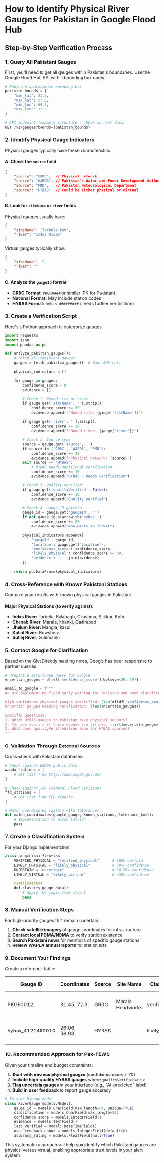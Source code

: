 # How to Identify Physical River Gauges for Pakistan in Google Flood Hub

## Step-by-Step Verification Process

### 1. Query All Pakistani Gauges

First, you'll need to get all gauges within Pakistan's boundaries. Use the Google Flood Hub API with a bounding box query:

```python
# Pakistan approximate bounding box
pakistan_bounds = {
    "min_lat": 23.5,
    "max_lat": 37.5,
    "min_lon": 60.5,
    "max_lon": 77.5
}

# API endpoint (example structure - check current docs)
GET /v1/gauges?bounds={pakistan_bounds}
```

### 2. Identify Physical Gauge Indicators

Physical gauges typically have these characteristics:

#### A. Check the `source` field
```json
{
    "source": "GRDC",  // Physical network
    "source": "WAPDA", // Pakistan's Water and Power Development Authority
    "source": "PMD",   // Pakistan Meteorological Department
    "source": "HYBAS"  // Could be either physical or virtual
}
```

#### B. Look for `siteName` or `river` fields
Physical gauges usually have:
```json
{
    "siteName": "Tarbela Dam",
    "river": "Indus River"
}
```

Virtual gauges typically show:
```json
{
    "siteName": "",
    "river": ""
}
```

#### C. Analyze the `gaugeId` format
- **GRDC Format:** `PKGR####` or similar (PK for Pakistan)
- **National Format:** May include station codes
- **HYBAS Format:** `hybas_#########` (needs further verification)

### 3. Create a Verification Script

Here's a Python approach to categorize gauges:

```python
import requests
import json
import pandas as pd

def analyze_pakistan_gauges():
    # Fetch all Pakistani gauges
    gauges = fetch_pakistan_gauges()  # Your API call
    
    physical_indicators = []
    
    for gauge in gauges:
        confidence_score = 0
        evidence = []
        
        # Check 1: Named site or river
        if gauge.get('siteName', '').strip():
            confidence_score += 30
            evidence.append(f"Named site: {gauge['siteName']}")
        
        if gauge.get('river', '').strip():
            confidence_score += 20
            evidence.append(f"Named river: {gauge['river']}")
        
        # Check 2: Source type
        source = gauge.get('source', '')
        if source in ['GRDC', 'WAPDA', 'PMD']:
            confidence_score += 40
            evidence.append(f"Physical network: {source}")
        elif source == 'HYBAS':
            # HYBAS needs additional verification
            confidence_score += 10
            evidence.append("HYBAS - needs verification")
        
        # Check 3: Quality verified
        if gauge.get('qualityVerified', False):
            confidence_score += 10
            evidence.append("Quality verified")
        
        # Check 4: Gauge ID pattern
        gauge_id = gauge.get('gaugeId', '')
        if not gauge_id.startswith('hybas_'):
            confidence_score += 20
            evidence.append("Non-HYBAS ID format")
        
        physical_indicators.append({
            'gaugeId': gauge_id,
            'location': gauge.get('location'),
            'confidence_score': confidence_score,
            'likely_physical': confidence_score >= 50,
            'evidence': '; '.join(evidence)
        })
    
    return pd.DataFrame(physical_indicators)
```

### 4. Cross-Reference with Known Pakistani Stations

Compare your results with known physical gauges in Pakistan:

#### Major Physical Stations (to verify against):
- **Indus River:** Tarbela, Kalabagh, Chashma, Sukkur, Kotri
- **Chenab River:** Marala, Khanki, Qadirabad
- **Jhelum River:** Mangla, Rasul
- **Kabul River:** Nowshera
- **Sutlej River:** Sulemanki

### 5. Contact Google for Clarification

Based on the GiveDirectly meeting notes, Google has been responsive to partner queries:

```python
# Prepare a structured query for Google
uncertain_gauges = df[df['confidence_score'].between(30, 70)]

email_to_google = f"""
We are implementing flood early warning for Pakistan and need clarification on gauge types:

High-confidence physical gauges identified: {len(df[df['confidence_score'] > 70])}
Uncertain gauges needing verification: {len(uncertain_gauges)}

Specific questions:
1. Which HYBAS gauges in Pakistan have physical sensors?
2. Can you confirm if these gauges are virtual: {list(uncertain_gauges['gaugeId'])}
3. What does qualityVerified=true mean for HYBAS sources?
"""
```

### 6. Validation Through External Sources

Cross-check with Pakistani databases:

```python
# Check against WAPDA public data
wapda_stations = [
    # Get list from http://www.wapda.gov.pk/
]

# Check against FFD (Federal Flood Division)
ffd_stations = [
    # Get list from FFD reports
]

# Match coordinates (within ~1km tolerance)
def match_coordinates(google_gauge, known_stations, tolerance_km=1):
    # Implementation to match lat/lon
    pass
```

### 7. Create a Classification System

For your Django implementation:

```python
class GaugeClassification:
    VERIFIED_PHYSICAL = "verified_physical"      # 100% certain
    LIKELY_PHYSICAL = "likely_physical"          # 70%+ confidence
    UNCERTAIN = "uncertain"                      # 30-70% confidence  
    LIKELY_VIRTUAL = "likely_virtual"            # <30% confidence
    
    @staticmethod
    def classify(gauge_data):
        # Apply the logic from step 3
        pass
```

### 8. Manual Verification Steps

For high-priority gauges that remain uncertain:

1. **Check satellite imagery** at gauge coordinates for infrastructure
2. **Contact local PDMA/NDMA** to verify station existence
3. **Search Pakistani news** for mentions of specific gauge stations
4. **Review WAPDA annual reports** for station lists

### 9. Document Your Findings

Create a reference table:

| Gauge ID | Coordinates | Source | Site Name | Classification | Evidence | Last Verified |
|----------|-------------|---------|-----------|----------------|----------|---------------|
| PKGR0012 | 31.45, 72.3 | GRDC | Marala Headworks | verified_physical | Named site, GRDC network | 2025-07-01 |
| hybas_4121489010 | 26.06, 68.93 | HYBAS | | likely_virtual | No site name, HYBAS only | 2025-07-01 |

### 10. Recommended Approach for Pak-FEWS

Given your timeline and budget constraints:

1. **Start with obvious physical gauges** (confidence score > 70)
2. **Include high-quality HYBAS gauges** where `qualityVerified=true`
3. **Flag uncertain gauges** in your interface (e.g., "AI-predicted" label)
4. **Build in user feedback** to report gauge accuracy

```python
# In your Django model
class RiverGauge(models.Model):
    gauge_id = models.CharField(max_length=50, unique=True)
    classification = models.CharField(max_length=20)
    confidence_score = models.IntegerField()
    evidence = models.TextField()
    last_verified = models.DateTimeField()
    user_feedback_count = models.IntegerField(default=0)
    accuracy_rating = models.FloatField(null=True)
```

This systematic approach will help you identify which Pakistani gauges are physical versus virtual, enabling appropriate trust levels in your alert system.